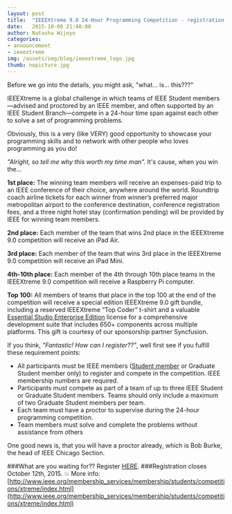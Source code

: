 ```yaml
---
layout: post
title:  "IEEEXtreme 9.0 24-Hour Programming Competition - registration closes 12th of October"
date:   2015-10-08 21:48:00
author: Natasha Wijoyo
categories: 
- announcement
- ieeextreme
img: /assets/img/blog/ieeextreme_logo.jpg
thumb: nopicture.jpg
---
```


Before we go into the details, you might ask, "what... is... this???"

IEEEXtreme is a global challenge in which teams of IEEE Student members—advised and proctored by an IEEE member, and often supported by an IEEE Student Branch—compete in a 24-hour time span against each other to solve a set of programming problems.
 
Obviously, this is a very (like VERY) good opportunity to showcase your programming skills and to network with other people who loves programming as you do!

*"Alright, so tell me why this worth my time man".* It's cause, when you win the...

**1st place:** The winning team members will receive an expenses-paid trip to an IEEE conference of their choice, anywhere around the world. Roundtrip coach airline tickets for each winner from winner’s preferred major metropolitan airport to the conference destination, conference registration fees, and a three night hotel stay (confirmation pending) will be provided by IEEE for winning team members.

**2nd place:** Each member of the team that wins 2nd place in the IEEEXtreme 9.0 competition will receive an iPad Air.

**3rd place:** Each member of the team that wins 3rd place in the IEEEXtreme 9.0 competition will receive an iPad Mini.

**4th-10th place:** Each member of the 4th through 10th place teams in the IEEEXtreme 9.0 competition will receive a Raspberry Pi computer.
 
**Top 100:** All members of teams that place in the top 100 at the end of the competition will receive a special edition IEEEXtreme 9.0 gift bundle, including a reserved IEEEXtreme “Top Coder” t-shirt and a valuable [Essential Studio Enterprise Edition](http://www.syncfusion.com/sales/products) license for a comprehensive development suite that includes 650+ components across multiple platforms. This gift is courtesy of our sponsorship partner Syncfusion.

If you think, *"Fantastic! How can I register??"*, well first see if you fulfill these requirement points:

  * All participants must be IEEE members ([Student member](http://www.ieee.org/go/join_student) or Graduate Student member only) to register and compete in the competition. IEEE membership numbers are required.
  * Participants must compete as part of a team of up to three IEEE Student or Graduate Student members. Teams should only include a maximum of two Graduate Student members per team. 
  * Each team must have a proctor to supervise during the 24-hour programming competition. 
  * Team members must solve and complete the problems without assistance from others

One good news is, that you will have a proctor already, which is Bob Burke, the head of IEEE Chicago Section.

###What are you waiting for?? Register [HERE](https://xtreme.vtools.ieee.org/).
###Registration closes October 12th, 2015. :boom:
More info: [http://www.ieee.org/membership_services/membership/students/competitions/xtreme/index.html](http://www.ieee.org/membership_services/membership/students/competitions/xtreme/index.html)
